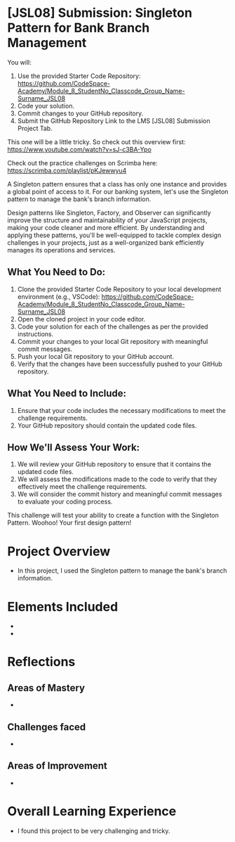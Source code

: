 # [JSL08] Submission: Singleton Pattern for Bank Branch Management

You will:

1. Use the provided Starter Code Repository: https://github.com/CodeSpace-Academy/Module_8_StudentNo_Classcode_Group_Name-Surname_JSL08
2. Code your solution.
3. Commit changes to your GitHub repository.
4. Submit the GitHub Repository Link to the LMS [JSL08] Submission Project Tab.

This one will be a little tricky. So check out this overview first: https://www.youtube.com/watch?v=sJ-c3BA-Ypo

Check out the practice challenges on Scrimba here: https://scrimba.com/playlist/pKJewwyu4

A Singleton pattern ensures that a class has only one instance and provides a global point of access to it. For our banking system, let's use the Singleton pattern to manage the bank's branch information.

Design patterns like Singleton, Factory, and Observer can significantly improve the structure and maintainability of your JavaScript projects, making your code cleaner and more efficient. By understanding and applying these patterns, you'll be well-equipped to tackle complex design challenges in your projects, just as a well-organized bank efficiently manages its operations and services.

## What You Need to Do:

1. Clone the provided Starter Code Repository to your local development environment (e.g., VSCode): https://github.com/CodeSpace-Academy/Module_8_StudentNo_Classcode_Group_Name-Surname_JSL08
2. Open the cloned project in your code editor.
3. Code your solution for each of the challenges as per the provided instructions.
4. Commit your changes to your local Git repository with meaningful commit messages.
5. Push your local Git repository to your GitHub account.
6. Verify that the changes have been successfully pushed to your GitHub repository.

## What You Need to Include:

1. Ensure that your code includes the necessary modifications to meet the challenge requirements.
2. Your GitHub repository should contain the updated code files.

## How We'll Assess Your Work:

1. We will review your GitHub repository to ensure that it contains the updated code files.
2. We will assess the modifications made to the code to verify that they effectively meet the challenge requirements.
3. We will consider the commit history and meaningful commit messages to evaluate your coding process.

This challenge will test your ability to create a function with the Singleton Pattern. Woohoo! Your first design pattern!

# Project Overview

- In this project, I used the Singleton pattern to manage the bank's branch information.

# Elements Included

-
-

# Reflections

## Areas of Mastery

-

## Challenges faced

-

## Areas of Improvement

-

# Overall Learning Experience

- I found this project to be very challenging and tricky.
